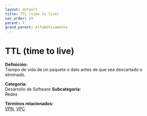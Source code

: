 ```yaml
---
layout: default
title: TTL (time to live)
nav_order: 19
parent: T
grand_parent: Alfabéticamente
---
```


# TTL (time to live)

**Definición:**  
Tiempo de vida de un paquete o dato antes de que sea descartado o eliminado.

**Categoría:**  
Desarrollo de Software 
**Subcategoría:**  
Redes

**Términos relacionados:**  
[VPN](https://maleniski.github.io/diccionario-angl-tec-mx/docs/alfabeticamente/V/vpn.html), [VPC](https://maleniski.github.io/diccionario-angl-tec-mx/docs/alfabeticamente/V/vpc.html)
